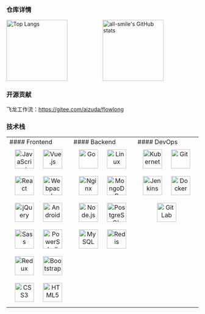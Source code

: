 ### 仓库详情

<div style="display: flex;justify-content: space-between;">
  <img src="https://github-readme-stats.vercel.app/api?username=he-wen-yao&show_icons=true&theme=tokyonight"
  alt="Top Langs" height="160" style="flex:1" />
  <img
  src="https://github-readme-stats.vercel.app/api/top-langs/?username=he-wen-yao&layout=compact&theme=tokyonight"
  alt="all-smile's GitHub stats" height="160" style="flex:1"/>
</div>


### 开源贡献

飞龙工作流：https://gitee.com/aizuda/flowlong


### 技术栈
<table>
  <tr>
    <td valign="top" width="33%">
      #### Frontend
      <div align="center">
        <img style="margin: 10px" src="https://profilinator.rishav.dev/skills-assets/javascript-original.svg"
          alt="JavaScript" height="50" />
        <img style="margin: 10px" src="https://profilinator.rishav.dev/skills-assets/vuejs-original-wordmark.svg"
          alt="Vue.js" height="50" />
        <img style="margin: 10px" src="https://profilinator.rishav.dev/skills-assets/react-original-wordmark.svg"
          alt="React" height="50" />
        <img style="margin: 10px" src="https://profilinator.rishav.dev/skills-assets/webpack-original.svg" alt="Webpack"
          height="50" />
        <img style="margin: 10px" src="https://profilinator.rishav.dev/skills-assets/jquery.png" alt="jQuery"
          height="50" />
        <img style="margin: 10px" src="https://profilinator.rishav.dev/skills-assets/android-original-wordmark.svg"
          alt="Android" height="50" />
        <img style="margin: 10px" src="https://profilinator.rishav.dev/skills-assets/sass-original.svg" alt="Sass"
          height="50" />
        <img style="margin: 10px" src="https://profilinator.rishav.dev/skills-assets/powershell.png" alt="PowerShell"
          height="50" />
        <img style="margin: 10px" src="https://profilinator.rishav.dev/skills-assets/redux-original.svg" alt="Redux"
          height="50" />
        <img style="margin: 10px" src="https://profilinator.rishav.dev/skills-assets/bootstrap-plain.svg"
          alt="Bootstrap" height="50" />
        <img style="margin: 10px" src="https://profilinator.rishav.dev/skills-assets/css3-original-wordmark.svg"
          alt="CSS3" height="50" />
        <img style="margin: 10px" src="https://profilinator.rishav.dev/skills-assets/html5-original-wordmark.svg"
          alt="HTML5" height="50" />
      </div>
    </td>
    <td valign="top" width="33%">
      #### Backend
      <div align="center">
        <img style="margin: 10px" src="https://profilinator.rishav.dev/skills-assets/go-original.svg" alt="Go"
          height="50" />
        <img style="margin: 10px" src="https://profilinator.rishav.dev/skills-assets/linux-original.svg" alt="Linux"
          height="50" />
        <img style="margin: 10px" src="https://profilinator.rishav.dev/skills-assets/nginx-original.svg" alt="Nginx"
          height="50" />
        <img style="margin: 10px" src="https://profilinator.rishav.dev/skills-assets/mongodb-original-wordmark.svg"
          alt="MongoDB" height="50" />
        <img style="margin: 10px" src="https://profilinator.rishav.dev/skills-assets/nodejs-original-wordmark.svg"
          alt="Node.js" height="50" />
        <img style="margin: 10px" src="https://profilinator.rishav.dev/skills-assets/postgresql-original-wordmark.svg"
          alt="PostgreSQL" height="50" />
        <img style="margin: 10px" src="https://profilinator.rishav.dev/skills-assets/mysql-original-wordmark.svg"
          alt="MySQL" height="50" />
        <img style="margin: 10px" src="https://profilinator.rishav.dev/skills-assets/redis-original-wordmark.svg"
          alt="Redis" height="50" />
      </div>
    </td>
    <td valign="top" width="33%">
      #### DevOps
      <div align="center">
        <img style="margin: 10px" src="https://profilinator.rishav.dev/skills-assets/kubernetes-icon.svg"
          alt="Kubernetes" height="50" />
        <img style="margin: 10px" src="https://profilinator.rishav.dev/skills-assets/git-scm-icon.svg" alt="Git"
          height="50" />
        <img style="margin: 10px" src="https://profilinator.rishav.dev/skills-assets/jenkins-icon.svg" alt="Jenkins"
          height="50" />
        <img style="margin: 10px" src="https://profilinator.rishav.dev/skills-assets/docker-original-wordmark.svg"
          alt="Docker" height="50" />
        <img style="margin: 10px" src="https://profilinator.rishav.dev/skills-assets/gitlab.svg" alt="GitLab"
          height="50" />
      </div>
    </td>
  </tr>
</table>


<!--
### Hi there 👋
**he-wen-yao/he-wen-yao** is a ✨ _special_ ✨ repository because its `README.md` (this file) appears on your GitHub profile.

Here are some ideas to get you started:

- 🔭 I’m currently working on ...
- 🌱 I’m currently learning ...
- 👯 I’m looking to collaborate on ...
- 🤔 I’m looking for help with ...
- 💬 Ask me about ...
- 📫 How to reach me: ...
- 😄 Pronouns: ...
- ⚡ Fun fact: ...
-->
